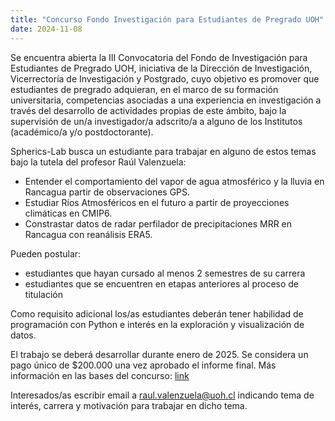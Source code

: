```yaml
---
title: "Concurso Fondo Investigación para Estudiantes de Pregrado UOH"
date: 2024-11-08
---
```


Se encuentra abierta la III Convocatoria del Fondo de Investigación para Estudiantes de Pregrado UOH, iniciativa de la Dirección de Investigación, Vicerrectoría de Investigación y Postgrado, cuyo objetivo es promover que estudiantes de pregrado adquieran, en el marco de su formación universitaria, competencias asociadas a una experiencia en investigación a través del desarrollo de actividades propias de este ámbito, bajo la supervisión de un/a investigador/a adscrito/a a alguno de los Institutos (académico/a y/o postdoctorante). 

Spherics-Lab busca un estudiante para trabajar en alguno de estos temas bajo la tutela del profesor Raúl Valenzuela:

* Entender el comportamiento del vapor de agua atmosférico y la lluvia en Rancagua partir de observaciones GPS.
* Estudiar Ríos Atmosféricos en el futuro a partir de proyecciones climáticas en CMIP6.
* Constrastar datos de radar perfilador de precipitaciones MRR en Rancagua con reanálisis ERA5.

Pueden postular: 
* estudiantes que hayan cursado al menos 2 semestres de su carrera
* estudiantes que se encuentren en etapas anteriores al proceso de titulación

Como requisito adicional los/as estudiantes deberán tener habilidad de programación con Python e interés en la exploración y visualización de datos.

El trabajo se deberá desarrollar durante enero de 2025. Se considera un pago único de $200.000 una vez aprobado el informe final. Más información en las bases del concurso:
[link](./Bases-Fondo-Investigación-Pregrado-2025.pdf)

Interesados/as escribir email a raul.valenzuela@uoh.cl indicando tema de interés, carrera y motivación para trabajar en dicho tema.

